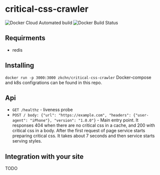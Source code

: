 # critical-css-crawler
![Docker Cloud Automated build](https://img.shields.io/docker/cloud/automated/zkchn/critical-css-crawler.svg)
![Docker Build Status](https://img.shields.io/docker/build/zkchn/critical-css-crawler.svg)
## Requirments
* redis
## Installing
`docker run -p 3000:3000 zkchn/critical-css-crawler`
Docker-compose and k8s configrations can be found in this repo.
## Api
* `GET /healthz` - liveness probe
* `POST / body: {"url": "https://example.com", "headers": {"user-agent": "iPhone"}, "version": "1.0.0"}` -
Main entry point. It responses 404 when there are no critical css in a cache, and 200 with critical css in a body. After the first request
of page service starts preparing critical css. It takes about 7 seconds and then service starts serving styles.
  
## Integration with your site
TODO  

